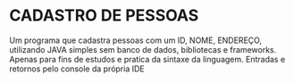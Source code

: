 # CADASTRO DE PESSOAS

Um programa que cadastra pessoas com um ID, NOME, ENDEREÇO, utilizando JAVA simples sem banco de dados, bibliotecas e frameworks.
Apenas para fins de estudos e pratica da sintaxe da linguagem. Entradas e retornos pelo console da própria IDE
